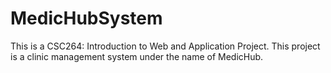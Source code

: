 # MedicHubSystem
This is a CSC264: Introduction to Web and Application Project.
This project is a clinic management system under the name of MedicHub.
